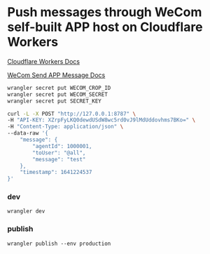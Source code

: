 # Push messages through WeCom self-built APP host on Cloudflare Workers

[Cloudflare Workers Docs](https://developers.cloudflare.com/workers/)

[WeCom Send APP Message Docs](https://work.weixin.qq.com/api/doc/90000/90135/90236)



```bash
wrangler secret put WECOM_CROP_ID
wrangler secret put WECOM_SECRET
wrangler secret put SECRET_KEY
```

```bash
curl -L -X POST "http://127.0.0.1:8787" \
-H "API-KEY: XZrpFyLKQ0dewdUSdW8wc5rd0vJ9lMdUddovhms7BKo=" \
-H "Content-Type: application/json" \
--data-raw '{
    "message": {
        "agentId": 1000001,
        "toUser": "@all",
        "message": "test"
    },
    "timestamp": 1641224537
}'
```

### dev 
`wrangler dev`

### publish 
`wrangler publish --env production`